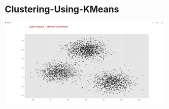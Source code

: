 # Clustering-Using-KMeans

![alt text](https://github.com/Surya-Murali/Clustering-Using-KMeans/blob/master/KMeans.gif)
